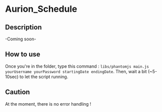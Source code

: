 # Aurion_Schedule

## Description

-Coming soon-

## How to use 

Once you're in the folder, type this command : `libs/phantomjs main.js yourUsername yourPassword startingDate endingDate`. Then, wait a bit (~5-10sec) to let the script running.

## Caution

At the moment, there is no error handling !

